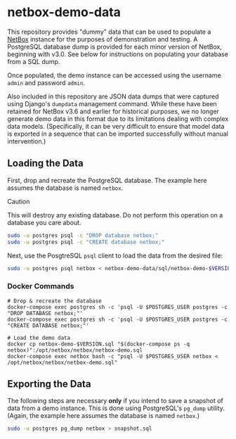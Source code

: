 # netbox-demo-data

This repository provides "dummy" data that can be used to populate a [NetBox](https://github.com/netbox-community/netbox) instance for the purposes of demonstration and testing. A PostgreSQL database dump is provided for each minor version of NetBox, beginning with v3.0. See below for instructions on populating your database from a SQL dump.

Once populated, the demo instance can be accessed using the username `admin` and password `admin`.

Also included in this repository are JSON data dumps that were captured using Django's `dumpdata` management command. While these have been retained for NetBox v3.6 and earlier for historical purposes, we no longer generate demo data in this format due to its limitations dealing with complex data models. (Specifically, it can be very difficult to ensure that model data is exported in a sequence that can be imported successfully without manual intervention.)

## Loading the Data

First, drop and recreate the PostgreSQL database. The example here assumes the database is named `netbox`.

> [!CAUTION]
> This will destroy any existing database. Do not perform this operation on a database you care about.

```bash
sudo -u postgres psql -c "DROP database netbox;"
sudo -u postgres psql -c "CREATE database netbox;"
```

Next, use the PosgtreSQL `psql` client to load the data from the desired file:

```bash
sudo -u postgres psql netbox < netbox-demo-data/sql/netbox-demo-$VERSION.sql
```

### Docker Commands

```
# Drop & recreate the database
docker-compose exec postgres sh -c 'psql -U $POSTGRES_USER postgres -c "DROP DATABASE netbox;"'
docker-compose exec postgres sh -c 'psql -U $POSTGRES_USER postgres -c "CREATE DATABASE netbox;"'

# Load the demo data
docker cp netbox-demo-$VERSION.sql "$(docker-compose ps -q netbox)":/opt/netbox/netbox/netbox-demo.sql
docker-compose exec netbox bash -c "psql -U $POSTGRES_USER netbox < /opt/netbox/netbox/netbox-demo.sql"
```

## Exporting the Data

The following steps are necessary **only** if you intend to save a snapshot of data from a demo instance. This is done using PostgreSQL's `pg_dump` utility. (Again, the example here assumes the database is named `netbox`.)

```bash
sudo -u postgres pg_dump netbox > snapshot.sql
```

